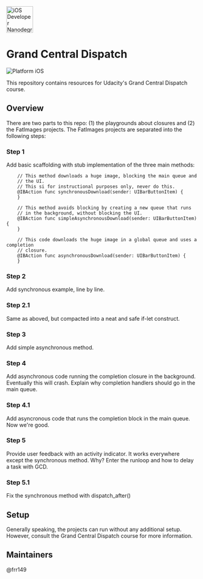 <img src="https://s3-us-west-1.amazonaws.com/udacity-content/degrees/catalog-images/nd003.png" alt="iOS Developer Nanodegree logo" height="70" >

# Grand Central Dispatch

![Platform iOS](https://img.shields.io/badge/nanodegree-iOS-blue.svg)

This repository contains resources for Udacity's Grand Central Dispatch course.

## Overview

There are two parts to this repo: (1) the playgrounds about closures and (2) the FatImages projects. The FatImages projects are separated into the following steps:

### Step 1

Add basic scaffolding with stub implementation of the three main methods:

```
    // This method downloads a huge image, blocking the main queue and
    // the UI.
    // This si for instructional purposes only, never do this.
    @IBAction func synchronousDownload(sender: UIBarButtonItem) {
    }
    
    // This method avoids blocking by creating a new queue that runs
    // in the background, without blocking the UI.
    @IBAction func simpleAsynchronousDownload(sender: UIBarButtonItem) {
    }
    
    // This code downloads the huge image in a global queue and uses a completion
    // closure.
    @IBAction func asynchronousDownload(sender: UIBarButtonItem) {
    }
```

### Step 2

Add synchronous example, line by line.

### Step 2.1

Same as aboved, but compacted into a neat and safe if-let construct.

### Step 3

Add simple asynchronous method.

### Step 4

Add asynchronous code running the completion closure in the background. Eventually this will crash. Explain why completion handlers should go in the main queue.

### Step 4.1

Add asyncronous code that runs the completion block in the main queue. Now we're good.

### Step 5

Provide user feedback with an activity indicator. It works everywhere except the synchronous method. Why? Enter the runloop and how to delay a task with GCD.

### Step 5.1

Fix the synchronous method with dispatch_after()

## Setup

Generally speaking, the projects can run without any additional setup. However, consult the Grand Central Dispatch course for more information.

## Maintainers

@frr149
